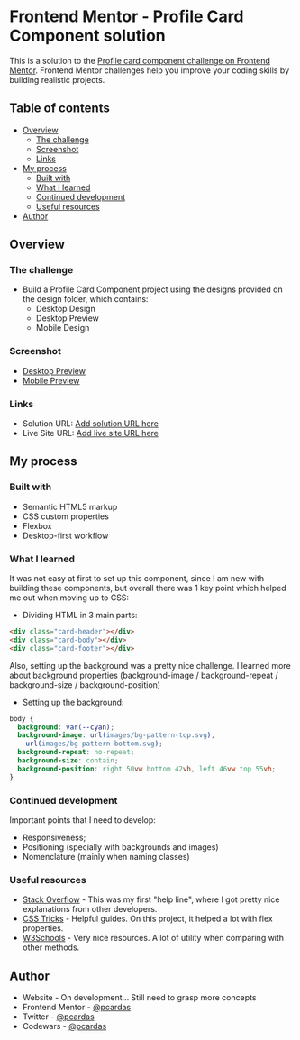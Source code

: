 # Frontend Mentor - Profile Card Component solution

This is a solution to the [Profile card component challenge on Frontend Mentor](https://www.frontendmentor.io/challenges/profile-card-component-cfArpWshJ).
Frontend Mentor challenges help you improve your coding skills by building realistic projects.

## Table of contents

- [Overview](#overview)
  - [The challenge](#the-challenge)
  - [Screenshot](#screenshot)
  - [Links](#links)
- [My process](#my-process)
  - [Built with](#built-with)
  - [What I learned](#what-i-learned)
  - [Continued development](#continued-development)
  - [Useful resources](#useful-resources)
- [Author](#author)

## Overview

### The challenge

- Build a Profile Card Component project using the designs provided on the design folder, which contains:
  - Desktop Design
  - Desktop Preview
  - Mobile Design

### Screenshot

- [Desktop Preview](my-solution/desktop-solution.png)
- [Mobile Preview](my-solution/mobile-solution.png)

### Links

- Solution URL: [Add solution URL here](https://your-solution-url.com)
- Live Site URL: [Add live site URL here](https://your-live-site-url.com)

## My process

### Built with

- Semantic HTML5 markup
- CSS custom properties
- Flexbox
- Desktop-first workflow

### What I learned

It was not easy at first to set up this component, since I am new with building these components, but overall there was 1 key point which helped me out when moving up to CSS:

- Dividing HTML in 3 main parts:

```html
<div class="card-header"></div>
<div class="card-body"></div>
<div class="card-footer"></div>
```

Also, setting up the background was a pretty nice challenge. I learned more about background properties (background-image / background-repeat / background-size / background-position)

- Setting up the background:

```css
body {
  background: var(--cyan);
  background-image: url(images/bg-pattern-top.svg),
    url(images/bg-pattern-bottom.svg);
  background-repeat: no-repeat;
  background-size: contain;
  background-position: right 50vw bottom 42vh, left 46vw top 55vh;
}
```

### Continued development

Important points that I need to develop:

- Responsiveness;
- Positioning (specially with backgrounds and images)
- Nomenclature (mainly when naming classes)

### Useful resources

- [Stack Overflow](https://stackoverflow.com/) - This was my first "help line", where I got pretty nice explanations from other developers.
- [CSS Tricks](https://css-tricks.com/) - Helpful guides. On this project, it helped a lot with flex properties.
- [W3Schools](https://www.w3schools.com/) - Very nice resources. A lot of utility when comparing with other methods.

## Author

- Website - On development... Still need to grasp more concepts
- Frontend Mentor - [@pcardas](https://www.frontendmentor.io/profile/pcardas)
- Twitter - [@pcardas](https://www.twitter.com/__pcardas__)
- Codewars - [@pcardas](https://www.codewars.com/users/__pcardas__)
